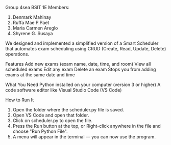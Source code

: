 Group 4sea BSIT 1E
Members:
1. Denmark Mahinay
2. Ruffa Mae P.Paet
3. Maria Carmen Areglo
4. Shyrene G. Susaya

We designed and implemented a simplified version of a
Smart Scheduler that automates exam scheduling using
CRUD (Create, Read, Update, Delete) operations. 

Features
Add new exams (exam name, date, time, and room)
View all scheduled exams
Edit any exam
Delete an exam
Stops you from adding exams at the same date and time 

What You Need
Python installed on your computer (version 3 or higher)
A code software editor like Visual Studio Code (VS Code)

How to Run It
1. Open the folder where the scheduler.py file is saved.
2. Open VS Code and open that folder.
3. Click on scheduler.py to open the file.
4. Press the Run button at the top, or
   Right-click anywhere in the file and choose "Run Python File".
5. A menu will appear in the terminal — you can now use the program.


